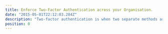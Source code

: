 ```yaml
---
title: Enforce Two-Factor Authentication across your Organisation.
date: "2015-05-01T22:12:03.284Z"
description: "Two-factor authentication is when two separate methods are used to verify a staff member's identity. The most common form would be an SMS Token, or Google Authenticator which will prompt a user to enter a 8-12 digit code in order to verify their identity. This should be used across all of your networks to ensure an attacker cannot run wild if they obtain credentials."
position: 0
---
```

